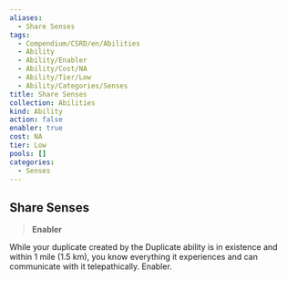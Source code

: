```yaml
---
aliases:
  - Share Senses
tags:
  - Compendium/CSRD/en/Abilities
  - Ability
  - Ability/Enabler
  - Ability/Cost/NA
  - Ability/Tier/Low
  - Ability/Categories/Senses
title: Share Senses
collection: Abilities
kind: Ability
action: false
enabler: true
cost: NA
tier: Low
pools: []
categories:
  - Senses
---
```

## Share Senses    
>**Enabler**  
    
While your duplicate created by the Duplicate ability is in existence and within 1 mile (1.5 km), you know everything it experiences and can communicate with it telepathically. Enabler.